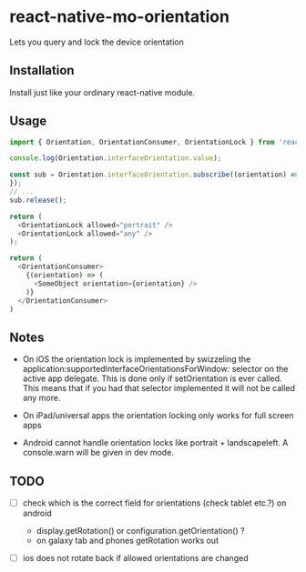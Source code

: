 # react-native-mo-orientation

Lets you query and lock the device orientation

## Installation
Install just like your ordinary react-native module.

## Usage

```ts
import { Orientation, OrientationConsumer, OrientationLock } from 'react-native-mo-orientation';

console.log(Orientation.interfaceOrientation.value);

const sub = Orientation.interfaceOrientation.subscribe((orientation) => {
});
// ...
sub.release();

return (
  <OrientationLock allowed="portrait" />
  <OrientationLock allowed="any" />
);

return (
  <OrientationConsumer>
    {(orientation) => (
      <SomeObject orientation={orientation} />
    )}
  </OrientationConsumer>
)
```

## Notes
- On iOS the orientation lock is implemented by swizzeling the
  application:supportedInterfaceOrientationsForWindow: selector on the active
  app delegate. This is done only if setOrientation is ever called. This means
  that if you had that selector implemented it will not be called any more.

- On iPad/universal apps the orientation locking only works for full screen apps

- Android cannot handle orientation locks like portrait + landscapeleft. A
  console.warn will be given in dev mode.

## TODO
- [ ] check which is the correct field for orientations (check tablet etc.?) on android
  - display.getRotation() or configuration.getOrientation() ?
  - on galaxy tab and phones getRotation works out
- [ ] ios does not rotate back if allowed orientations are changed

